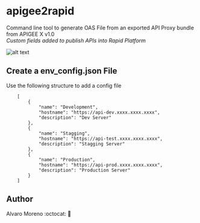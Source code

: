 # apigee2rapid
Command line tool to generate OAS File from an exported API Proxy bundle from APIGEE X v1.0 <br>
*Custom fields added to publish APIs into Rapid Platform*

![alt text](https://i.ibb.co/G952PpC/apigeerapid.png)

## Create a env_config.json File
Use the following structure to add a config file <br>
```
    [
        {
            "name": "Development",
            "hostname": "https://api-dev.xxxx.xxxx.xxxx",
            "description": "Dev Server"
        },
        {
            "name": "Stagging",
            "hostname": "https://api-test.xxxx.xxxx.xxxx",
            "description": "Stagging Server"
        },
        {
            "name": "Production",
            "hostname": "https://api-prod.xxxx.xxxx.xxxx",
            "description": "Production Server"
        }
    ]
```

## Author
Alvaro Moreno :octocat: :rocket:
